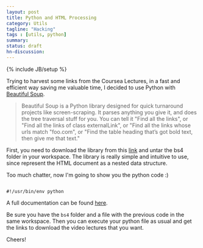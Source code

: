 ```yaml
---
layout: post
title: Python and HTML Processing
category: Utils
tagline: "Hacking"
tags : [utils, python]
summary:
status: draft
hn-discussion:
---
```


{% include JB/setup %}

Trying to harvest some links from the Coursea Lectures, in a fast and efficient way saving me valuable time, 
I decided to use Python with [Beautiful Soup](http://www.crummy.com/software/BeautifulSoup/).

> Beautiful Soup is a Python library designed for quick turnaround projects like screen-scraping. 
> It parses anything you give it, and does the tree traversal stuff for you. You can tell it 
> "Find all the links", or "Find all the links of class externalLink", or "Find all the links whose 
> urls match "foo.com", or "Find the table heading that’s got bold text, then give me that text."

First, you need to download the library from this [link](http://www.crummy.com/software/BeautifulSoup/bs4/download/) and untar the bs4 folder in your workspace.
The library is really simple and intuitive to use, since represent the HTML document as a nested data structure.

Too much chatter, now I'm going to show you the python code :)

```

#!/usr/bin/env python
```


A full documentation can be found [here](http://www.crummy.com/software/BeautifulSoup/bs4/doc/).

Be sure you have the `bs4` folder and a file with the previous code in the same workspace. 
Then you can execute your python file as usual and get the links to download the video lectures that you want.

Cheers!
